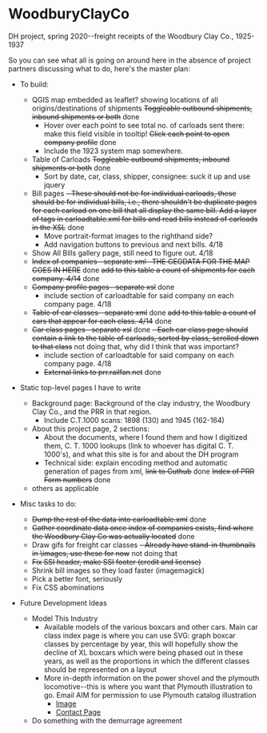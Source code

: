 # WoodburyClayCo
DH project, spring 2020--freight receipts of the Woodbury Clay Co., 1925-1937

So you can see what all is going on around here in the absence of project partners discussing what to do, here's the master plan:
- To build:
  - QGIS map embedded as leaflet? showing locations of all origins/destinations of shipments
    ~~Toggleable outbound shipments, inbound shipments or both~~ done
    - Hover over each point to see total no. of carloads sent there: make this field visible in tooltip!
    ~~Click each point to open company profile~~ done
    - Include the 1923 system map somewhere.
  - Table of Carloads
    ~~Toggleable outbound shipments, inbound shipments or both~~ done
    - Sort by date, car, class, shipper, consignee: suck it up and use jquery
  - Bill pages
    ~~- These should not be for individual carloads, these should be for individual bills, i.e., there shouldn&#39;t be duplicate pages for each carload on one bill that all display the same bill. Add a layer of tags in carloadtable.xml for bills and read bills instead of carloads in the XSL~~ done
    - Move portrait-format images to the righthand side?
    - Add navigation buttons to previous and next bills. 4/18
  - Show All Bills gallery page, still need to figure out. 4/18
  - ~~Index of companies--separate xml--THE GEODATA FOR THE MAP GOES IN HERE~~ done
    ~~add to this table a count of shipments for each company. 4/14~~ done
  - ~~Company profile pages--separate xsl~~ done
    - include section of carloadtable for said company on each company page. 4/18
  - ~~Table of car classes--separate xml~~ done
      ~~add to this table a count of cars that appear for each class. 4/14~~ done
  - ~~Car class pages--separate xsl~~ done
    ~~- Each car class page should contain a link to the table of carloads, sorted by class, scrolled down to that class~~ not doing that, why did I think that was important?
    - include section of carloadtable for said company on each company page. 4/18
    - ~~External links to prr.railfan.net~~ done
    

- Static top-level pages I have to write
  - Background page: Background of the clay industry, the Woodbury Clay Co., and the PRR in that region.
    - Include C.T.1000 scans: 1898 (130) and 1945 (162-164)
  - About this project page, 2 sections:
    - About the documents, where I found them and how I digitized them, C. T. 1000 lookups (link to whoever has digital C. T. 1000&#39;s), and what this site is for and about the DH program
    - Technical side: explain encoding method and automatic generation of pages from xml, ~~link to Guthub~~ done
  ~~Index of PRR Form numbers~~ done
  - others as applicable

- Misc tasks to do:
  - ~~Dump the rest of the data into carloadtable.xml~~ done
  - ~~Gather coordinate data once index of companies exists, find where the Woodbury Clay Co was actually located~~ done
  - Draw gifs for freight car classes
    ~~- Already have stand-in thumbnails in \images, use these for now~~ not doing that
  - ~~Fix SSI header, make SSI footer (credit and license)~~
  - Shrink bill images so they load faster (imagemagick)
  - Pick a better font, seriously
  - Fix CSS abominations
  
- Future Development Ideas
  - Model This Industry
    - Available models of the various boxcars and other cars. Main car class index page is where you can use SVG: graph boxcar classes by percentage by year, this will hopefully show the decline of XL boxcars which were being phased out in these years, as well as the proportions in which the different classes should be represented on a layout
    - More in-depth information on the power shovel and the plymouth locomotive--this is where you want that Plymouth illustration to go. Email AIM for permission to use Plymouth catalog illustration
      - [Image](https://americanindustrialmining.com/plymouth-locomotive-works)
      - [Contact Page](https://americanindustrialmining.com/contact)
  - Do something with the demurrage agreement
